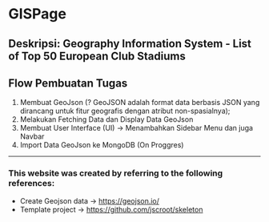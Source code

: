 # GISPage
Deskripsi: Geography Information System - List of Top 50 European Club Stadiums
---
## Flow Pembuatan Tugas
1. Membuat GeoJson (? GeoJSON adalah format data berbasis JSON yang dirancang untuk fitur geografis dengan atribut non-spasialnya);
2. Melakukan Fetching Data dan Display Data GeoJson
3. Membuat User Interface (UI) -> Menambahkan Sidebar Menu dan juga Navbar
4. Import Data GeoJson ke MongoDB (On Proggres)
---
### This website was created by referring to the following references:
- Create Geojson data -> https://geojson.io/ 
- Template project -> https://github.com/jscroot/skeleton
